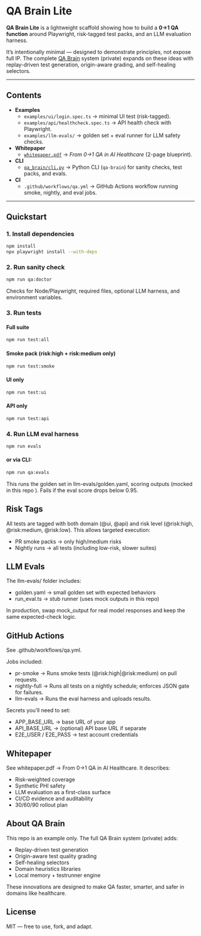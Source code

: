 # QA Brain Lite

**QA Brain Lite** is a lightweight scaffold showing how to build a **0→1 QA function** around Playwright, risk-tagged test packs, and an LLM evaluation harness.  

It’s intentionally minimal — designed to demonstrate principles, not expose full IP. The complete [QA Brain](https://github.com/neej1979/qa-brain) system (private) expands on these ideas with replay-driven test generation, origin-aware grading, and self-healing selectors.  

---

## Contents

- **Examples**
  - `examples/ui/login.spec.ts` → minimal UI test (risk-tagged).
  - `examples/api/healthcheck.spec.ts` → API health check with Playwright.
  - `examples/llm-evals/` → golden set + eval runner for LLM safety checks.
- **Whitepaper**  
  - [`whitepaper.pdf`](./whitepaper.pdf) → *From 0→1 QA in AI Healthcare* (2-page blueprint).
- **CLI**
  - [`qa_brain/cli.py`](./qa_brain/cli.py) → Python CLI (`qa-brain`) for sanity checks, test packs, and evals.
- **CI**
  - `.github/workflows/qa.yml` → GitHub Actions workflow running smoke, nightly, and eval jobs.

---

## Quickstart

### 1. Install dependencies
```bash
npm install
npx playwright install --with-deps
```

### 2. Run sanity check
```bash
npm run qa:doctor
```
Checks for Node/Playwright, required files, optional LLM harness, and environment variables.

### 3. Run tests
#### Full suite

```bash
npm run test:all
```
#### Smoke pack (risk:high + risk:medium only)

```bash
npm run test:smoke
```
#### UI only

```bash
npm run test:ui
```

#### API only

```bash
npm run test:api
```

### 4. Run LLM eval harness
``` bash
npm run evals
```
#### or via CLI:
```bash
npm run qa:evals
```

This runs the golden set in llm-evals/golden.yaml, scoring outputs (mocked in this repo ).
Fails if the eval score drops below 0.95.

## Risk Tags
All tests are tagged with both domain (@ui, @api) and risk level (@risk:high, @risk:medium, @risk:low).
This allows targeted execution:

- PR smoke packs → only high/medium risks
- Nightly runs → all tests (including low-risk, slower suites)
  
## LLM Evals
The llm-evals/ folder includes:

- golden.yaml → small golden set with expected behaviors
- run_eval.ts → stub runner (uses mock outputs in this repo)

In production, swap mock_output for real model responses and keep the same expected-check logic.

## GitHub Actions
See .github/workflows/qa.yml.

Jobs included:

- pr-smoke → Runs smoke tests (@risk:high|@risk:medium) on pull requests.
- nightly-full → Runs all tests on a nightly schedule; enforces JSON gate for failures.
- llm-evals → Runs the eval harness and uploads results.

Secrets you’ll need to set:

- APP_BASE_URL → base URL of your app
- API_BASE_URL → (optional) API base URL if separate
- E2E_USER / E2E_PASS → test account credentials

## Whitepaper
See whitepaper.pdf → From 0→1 QA in AI Healthcare.
It describes:

- Risk-weighted coverage
- Synthetic PHI safety
- LLM evaluation as a first-class surface
- CI/CD evidence and auditability
- 30/60/90 rollout plan

## About QA Brain
This repo is an example only. The full QA Brain system (private) adds:

- Replay-driven test generation
- Origin-aware test quality grading
- Self-healing selectors
- Domain heuristics libraries
- Local memory + testrunner engine

These innovations are designed to make QA faster, smarter, and safer in domains like healthcare.

## License
MIT — free to use, fork, and adapt.
